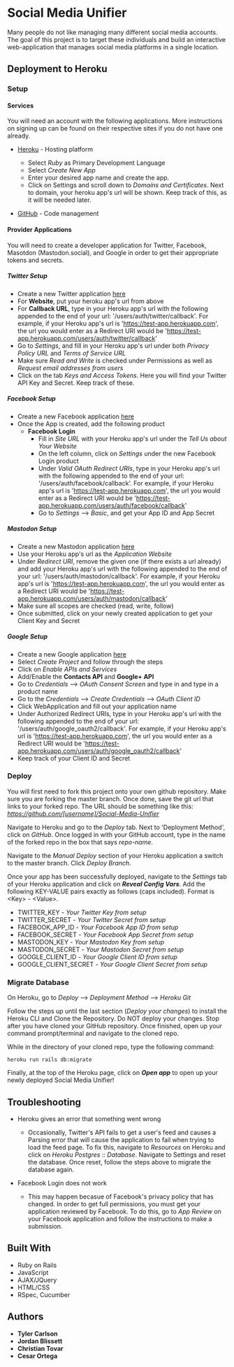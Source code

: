 # Social Media Unifier

Many people do not like managing many different social media accounts. The goal of this project is to target these individuals and build an interactive web-application that manages social media platforms in a single location.

## Deployment to Heroku

### Setup

#### Services

You will need an account with the following applications. More instructions on signing up can be found on their respective sites if you do not have one already.

* [Heroku](https://signup.heroku.com/) - Hosting platform
	* Select *Ruby* as Primary Development Language
	* Select *Create New App*
	* Enter your desired app name and create the app.
	* Click on Settings and scroll down to *Domains and Certificates*. Next to domain, 		your heroku app's url will be shown. Keep track of this, as it will be needed later.

* [GitHub](https://github.com/join) - Code management

#### Provider Applications

You will need to create a developer application for Twitter, Facebook, Masotdon (Mastodon.social), and Google in order to get their appropriate tokens and secrets.

##### Twitter Setup

* Create a new Twitter application [here](https://apps.twitter.com)
* For **Website**, put your heroku app's url from above
* For **Callback URL**, type in your Heroku app's url with the following appended to the end of your url: '/users/auth/twitter/callback'. For example, if your Heroku app's url is 'https://test-app.herokuapp.com', the url you would enter as a Redirect URI would be 'https://test-app.herokuapp.com/users/auth/twitter/callback' 
* Go to *Settings*, and fill in your Heroku app's url under both *Privacy Policy URL* and *Terms of Service URL*
* Make sure *Read and Write* is checked under Permissions as well as *Request email addresses from users*
* Click on the tab *Keys and Access Tokens*. Here you will find your Twitter API Key and Secret. Keep track of these.

##### Facebook Setup

* Create a new Facebook application [here](https://developers.facebook.com/apps)
* Once the App is created, add the following product
	* **Facebook Login**
		* Fill in *Site URL* with your Heroku app's url under the *Tell Us about Your 			Website*
		* On the left column, click on *Settings* under the new Facebook Login product
		* Under *Valid OAuth Redirect URIs*, type in your Heroku app's url with the 			following appended to the end of your url: '/users/auth/facebook/callback'. For 		example, if your Heroku app's url is 'https://test-app.herokuapp.com', the url 			you would enter as a Redirect URI would be 'https://test-app.herokuapp.com/users/auth/facebook/callback' 
		*  Go to *Settings* --> *Basic*, and get your App ID and App Secret

##### Mastodon Setup

* Create a new Mastodon application [here](https://mastodon.social/settings/applications)
* Use your Heroku app's url as the *Application Website*
* Under *Redirect URI*, remove the given one (if there exists a url already) and add your Heroku app's url with the following appended to the end of your url: '/users/auth/mastodon/callback'. For example, if your Heroku app's url is 'https://test-app.herokuapp.com', the url you would enter as a Redirect URI would be 'https://test-app.herokuapp.com/users/auth/mastodon/callback'
* Make sure all scopes are checked (read, write, follow)
* Once submitted, click on your newly created application to get your Client Key and Secret

##### Google Setup

* Create a new Google application [here](https://console.developers.google.com/apis/dashboard)
* Select *Create Project* and follow through the steps
* Click on *Enable APIs and Services*
* Add/Enable the **Contacts API** and **Google+ API**
* Go to *Credentials* --> *OAuth Consent Screen* and type in and type in a product name
* Go to the *Credentials* --> *Create Credentials* --> *OAuth Client ID*
* Click WebApplication and fill out your application name
* Under Authorized Redirect URIs, type in your Heroku app's url with the following appended to the end of your url: '/users/auth/google_oauth2/callback'. For example, if your Heroku app's url is 'https://test-app.herokuapp.com', the url you would enter as a Redirect URI would be 'https://test-app.herokuapp.com/users/auth/google_oauth2/callback'
* Keep track of your Client ID and Secret

### Deploy

You will first need to fork this project onto your own github repository. Make sure you are forking the master branch. Once done, save the git url that links to your forked repo. The URL should be something like this: *https://github.com/[username]/Social-Media-Unifier*

Navigate to Heroku and go to the *Deploy* tab. Next to 'Deployment Method', click on *GitHub*. Once logged in with your GitHub account, type in the name of the forked repo in the box that says *repo-name*.

Navigate to the *Manual Deploy* section of your Heroku application a switch to the master branch. Click *Deploy Branch*.

Once your app has been successfully deployed, navigate to the *Settings* tab of your Heroku application and click on ***Reveal Config Vars***. Add the following KEY-VALUE pairs exactly as follows (caps included). Format is \<Key\> - \<Value\>.

* TWITTER_KEY - *Your Twitter Key from setup*
* TWITTER_SECRET - *Your Twitter Secret from setup*
* FACEBOOK_APP_ID - *Your Facebook App ID from setup*
* FACEBOOK_SECRET - *Your Facebook App Secret from setup*
* MASTODON_KEY - *Your Mastodon Key from setup*
* MASTODON_SECRET - *Your Mastodon Secret from setup*
* GOOGLE_CLIENT_ID - *Your Google Client ID from setup*
* GOOGLE_CLIENT_SECRET - *Your Google Client Secret from setup*

### Migrate Database

On Heroku, go to *Deploy* --> *Deployment Method* --> *Heroku Git*

Follow the steps up until the last section (*Deploy your changes*) to install the Heroku CLI and Clone the Repository. Do NOT deploy your changes. Stop after you have cloned your GitHub repository. Once finished, open up your command prompt/terminal and navigate to the cloned repo.

While in the directory of your cloned repo, type the following command:

```
heroku run rails db:migrate
```

Finally, at the top of the Heroku page, click on ***Open app*** to open up your newly deployed Social Media Unifier!

## Troubleshooting


* Heroku gives an error that something went wrong
	* Occasionally, Twitter's API fails to get a user's feed and causes a Parsing error that will cause the application to fail when trying to load the feed page. To fix this, navigate to *Resources* on Heroku and click on *Heroku Postgres :: Database*. Navigate to Settings and reset the database. Once reset, follow the steps above to migrate the database again.

* Facebook Login does not work
	* This may happen becasue of Facebook's privacy policy that has changed. In order to get full permissions, you must get your application reviewed by Facebook. To do this, go to *App Review* on your Facebook application and follow the instructions to make a submission.

## Built With

* Ruby on Rails
* JavaScript
* AJAX/JQuery
* HTML/CSS
* RSpec, Cucumber

## Authors

* **Tyler Carlson**
* **Jordan Blissett**
* **Christian Tovar**
* **Cesar Ortega**

